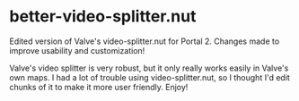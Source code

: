 # better-video-splitter.nut
Edited version of Valve's video-splitter.nut for Portal 2. Changes made to improve usability and customization!

Valve's video splitter is very robust, but it only really works easily in Valve's own maps. I had a lot of trouble using video-splitter.nut, so I thought I'd edit chunks of it to make it more user friendly. Enjoy!
